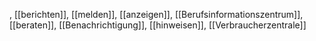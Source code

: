 , [[berichten]], [[melden]], [[anzeigen]], [[Berufsinformationszentrum]], [[beraten]], [[Benachrichtigung]], [[hinweisen]], [[Verbraucherzentrale]]